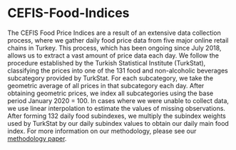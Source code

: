 # CEFIS-Food-Indices

The CEFIS Food Price Indices are a result of an extensive data collection process, where we gather daily food price data from five major online retail chains in Turkey. This process, which has been ongoing since July 2018, allows us to extract a vast amount of price data each day. We follow the procedure established by the Turkish Statistical Institute (TurkStat), classifying the prices into one of the 131 food and non-alcoholic beverages subcategory provided by TurkStat. For each subcategory, we take the geometric average of all prices in that subcategory each day. After obtaining geometric prices, we index all subcategories using the base period January 2020 = 100. In cases where we were unable to collect data, we use linear interpolation to estimate the values of missing observations. After forming 132 daily food subindexes, we multiply the subindex weights used by TurkStat by our daily subindex values to obtain our daily main food index. For more information on our methodology, please see our <a href='https://link.springer.com/article/10.1007/s41549-023-00084-2'>methodology paper</a>.

